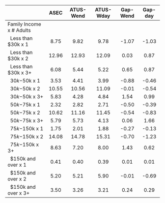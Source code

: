 
|                      |         ASEC |    ATUS-Wend |    ATUS-Wday |     Gap-Wend |      Gap-day |
| -------------------- | :----------: | :----------: | :----------: | :----------: | :----------: |
| Family Income x # Adults |              |              |              |              |              |
| &nbsp;&nbsp;Less than $30k x 1 |         8.75 |         9.82 |         9.78 |        -1.07 |        -1.03 |
| &nbsp;&nbsp;Less than $30k x 2 |        12.96 |        12.93 |        12.09 |         0.03 |         0.87 |
| &nbsp;&nbsp;Less than $30k x 3+ |         6.08 |         5.44 |         5.22 |         0.65 |         0.87 |
| &nbsp;&nbsp;$30k-$50k x 1 |         3.53 |         4.41 |         3.99 |        -0.88 |        -0.46 |
| &nbsp;&nbsp;$30k-$50k x 2 |        10.55 |        10.56 |        11.09 |        -0.01 |        -0.54 |
| &nbsp;&nbsp;$30k-$50k x 3+ |         5.83 |         4.28 |         4.84 |         1.54 |         0.99 |
| &nbsp;&nbsp;$50k-$75k x 1 |         2.32 |         2.82 |         2.71 |        -0.50 |        -0.39 |
| &nbsp;&nbsp;$50k-$75k x 2 |        10.62 |        11.16 |        11.45 |        -0.54 |        -0.83 |
| &nbsp;&nbsp;$50k-$75k x 3+ |         5.79 |         5.73 |         4.13 |         0.06 |         1.66 |
| &nbsp;&nbsp;$75k-$150k x 1 |         1.75 |         2.01 |         1.88 |        -0.27 |        -0.13 |
| &nbsp;&nbsp;$75k-$150k x 2 |        14.08 |        14.78 |        15.31 |        -0.70 |        -1.23 |
| &nbsp;&nbsp;$75k-$150k x 3+ |         8.63 |         7.20 |         8.00 |         1.43 |         0.62 |
| &nbsp;&nbsp;$150k and over x 1 |         0.41 |         0.40 |         0.39 |         0.01 |         0.01 |
| &nbsp;&nbsp;$150k and over x 2 |         5.20 |         5.21 |         5.90 |        -0.01 |        -0.69 |
| &nbsp;&nbsp;$150k and over x 3+ |         3.50 |         3.26 |         3.21 |         0.24 |         0.29 |


